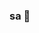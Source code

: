 ### sa 👋

<!--
**aguruss/aguruss** is a ✨ _special_ ✨ repository because its `README.md` (this file) appears on your GitHub profile.

Here are some ideas to get you started:

- 🔭 I’m currently working on sadas
- 🌱 I’m currently learning ...sadasd
- 👯 I’m looking to collaborate on ...asdasd
- 🤔 I’m looking for help with ..asdasdas.
- 💬 Ask me about ...dasdasd
- 📫 How to reach me: ...asdasd
- ⚡ Fun fact: ...asdas
-->
